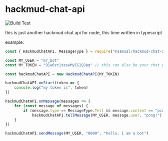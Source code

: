 # hackmud-chat-api
![Build Test](https://github.com/samualtnorman/hackmud-chat-api/workflows/Build%20Test/badge.svg)

this is just another hackmud chat api for node, this time written in typescript

example:
```javascript
const { HackmudChatAPI, MessageType } = require("@samual/hackmud-chat-api")

const MY_USER = "mr_bot"
const MY_TOKEN = "91w6zc1teswMyIG2QJag" // this can also be your chat pass

const hackmudChatAPI = new HackmudChatAPI(MY_TOKEN)

hackmudChatAPI.onStart(token => {
	console.log("my token is", token)
})

hackmudChatAPI.onMessage(messages => {
	for (const message of messages) {
		if (message.type == MessageType.Tell && message.content == "ping")
			hackmudChatAPI.tellMessage(MY_USER, message.user, "pong!")
	}
})

hackmudChatAPI.sendMessage(MY_USER, "0000", "hello, I am a bot")
```
